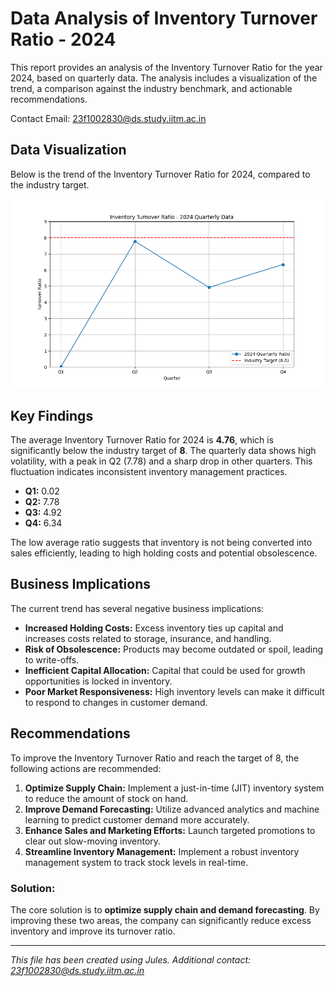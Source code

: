 # Data Analysis of Inventory Turnover Ratio - 2024

This report provides an analysis of the Inventory Turnover Ratio for the year 2024, based on quarterly data. The analysis includes a visualization of the trend, a comparison against the industry benchmark, and actionable recommendations.

Contact Email: 23f1002830@ds.study.iitm.ac.in

## Data Visualization

Below is the trend of the Inventory Turnover Ratio for 2024, compared to the industry target.

![Inventory Turnover Ratio Trend](inventory_turnover_ratio.png)

## Key Findings

The average Inventory Turnover Ratio for 2024 is **4.76**, which is significantly below the industry target of **8**. The quarterly data shows high volatility, with a peak in Q2 (7.78) and a sharp drop in other quarters. This fluctuation indicates inconsistent inventory management practices.

- **Q1:** 0.02
- **Q2:** 7.78
- **Q3:** 4.92
- **Q4:** 6.34

The low average ratio suggests that inventory is not being converted into sales efficiently, leading to high holding costs and potential obsolescence.

## Business Implications

The current trend has several negative business implications:

- **Increased Holding Costs:** Excess inventory ties up capital and increases costs related to storage, insurance, and handling.
- **Risk of Obsolescence:** Products may become outdated or spoil, leading to write-offs.
- **Inefficient Capital Allocation:** Capital that could be used for growth opportunities is locked in inventory.
- **Poor Market Responsiveness:** High inventory levels can make it difficult to respond to changes in customer demand.

## Recommendations

To improve the Inventory Turnover Ratio and reach the target of 8, the following actions are recommended:

1.  **Optimize Supply Chain:** Implement a just-in-time (JIT) inventory system to reduce the amount of stock on hand.
2.  **Improve Demand Forecasting:** Utilize advanced analytics and machine learning to predict customer demand more accurately.
3.  **Enhance Sales and Marketing Efforts:** Launch targeted promotions to clear out slow-moving inventory.
4.  **Streamline Inventory Management:** Implement a robust inventory management system to track stock levels in real-time.

### **Solution:**

The core solution is to **optimize supply chain and demand forecasting**. By improving these two areas, the company can significantly reduce excess inventory and improve its turnover ratio.

---
*This file has been created using Jules.*
*Additional contact: 23f1002830@ds.study.iitm.ac.in*
